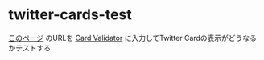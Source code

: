 # twitter-cards-test

[このページ](https://murosan.github.io/twitter-cards-test/)
のURLを
[Card Validator](https://cards-dev.twitter.com/validator)
に入力してTwitter Cardの表示がどうなるかテストする
